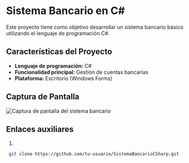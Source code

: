# Sistema Bancario en C#

Este proyecto tiene como objetivo desarrollar un sistema bancario básico utilizando el lenguaje de programación C#.

## Características del Proyecto

- **Lenguaje de programación:** C#
- **Funcionalidad principal:** Gestión de cuentas bancarias
- **Plataforma:** Escritorio (Windows Forms)

## Captura de Pantalla

![Captura de pantalla del sistema bancario](https://www.unotv.com/uploads/2022/09/que-es-el-sistema-financiero-banxico-explica-su-funcion-161949.jpg)

## Enlaces auxiliares

1.
  ```bash
   git clone https://github.com/tu-usuario/SistemaBancarioCSharp.git
